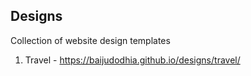 ## Designs
Collection of website design templates
1. Travel - https://baijudodhia.github.io/designs/travel/
